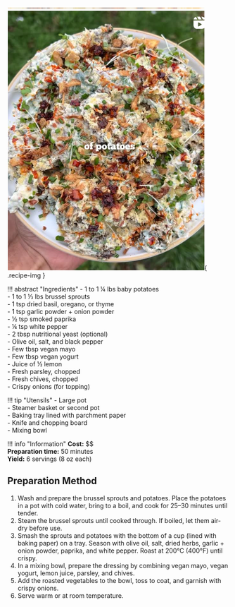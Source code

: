 ![Brussel Sprouts and Potato Salad](../images/brussel-sprouts-and-potato-salad.jpg){ .recipe-img }

!!! abstract "Ingredients"
    - 1 to 1 ¼ lbs baby potatoes  
    - 1 to 1 ⅓ lbs brussel sprouts  
    - 1 tsp dried basil, oregano, or thyme  
    - 1 tsp garlic powder + onion powder  
    - ½ tsp smoked paprika  
    - ¼ tsp white pepper  
    - 2 tbsp nutritional yeast (optional)  
    - Olive oil, salt, and black pepper  
    - Few tbsp vegan mayo  
    - Few tbsp vegan yogurt  
    - Juice of ½ lemon  
    - Fresh parsley, chopped  
    - Fresh chives, chopped  
    - Crispy onions (for topping)  

!!! tip "Utensils"
    - Large pot  
    - Steamer basket or second pot  
    - Baking tray lined with parchment paper  
    - Knife and chopping board  
    - Mixing bowl  

!!! info "Information"
    **Cost:** $$  
    **Preparation time:** 50 minutes  
    **Yield:** 6 servings (8 oz each)  

## Preparation Method

1. Wash and prepare the brussel sprouts and potatoes. Place the potatoes in a pot with cold water, bring to a boil, and cook for 25–30 minutes until tender.  
2. Steam the brussel sprouts until cooked through. If boiled, let them air-dry before use.  
3. Smash the sprouts and potatoes with the bottom of a cup (lined with baking paper) on a tray. Season with olive oil, salt, dried herbs, garlic + onion powder, paprika, and white pepper. Roast at 200°C (400°F) until crispy.  
4. In a mixing bowl, prepare the dressing by combining vegan mayo, vegan yogurt, lemon juice, parsley, and chives.  
5. Add the roasted vegetables to the bowl, toss to coat, and garnish with crispy onions.  
6. Serve warm or at room temperature.  